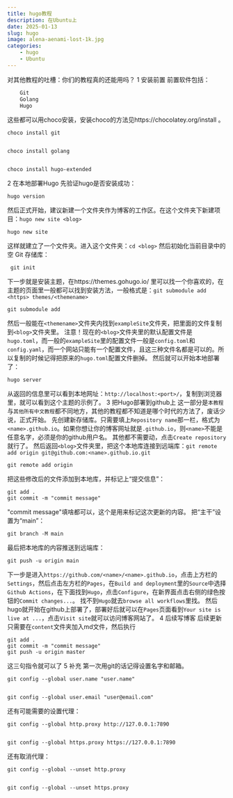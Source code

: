 ```yaml
---
title: hugo教程
description: 在Ubuntu上
date: 2025-01-13
slug: hugo
image: alena-aenami-lost-1k.jpg
categories:
    - hugo
    - Ubuntu
---
```


对其他教程的吐槽：你们的教程真的还能用吗？
1 安装前置
前置软件包括：

```bash
    Git
    Golang
    Hugo
```

这些都可以用choco安装，安装choco的方法见https://chocolatey.org/install 。

```
choco install git


choco install golang


choco install hugo-extended
```

2 在本地部署Hugo
先验证hugo是否安装成功：
```
hugo version
```

然后正式开始，建议新建一个文件夹作为博客的工作区。在这个文件夹下新建项目：`hugo new site <blog>`
```
hugo new site 
```
这样就建立了一个文件夹。进入这个文件夹：`cd <blog>`
然后初始化当前目录中的空 Git 存储库：
```
 git init
```
下一步就是安装主题，在https://themes.gohugo.io/ 里可以找一个你喜欢的，在主题的页面里一般都可以找到安装方法，一般格式是：`git submodule add <https> themes/<themename>`
```
git submodule add
```
然后一般能在`<themename>`文件夹内找到`exampleSite`文件夹，把里面的文件复制到`<blog>`文件夹里。
注意！现在的`<blog>`文件夹里的默认配置文件是`hugo.toml`，而一般的`exampleSite`里的配置文件一般是`config.toml`和`config.yaml`，而一个网站只能有一个配置文件，且这三种文件名都是可以的。所以复制的时候记得把原来的`hugo.toml`配置文件删掉。
然后就可以开始本地部署了：
```
hugo server
```
从返回的信息里可以看到本地网址：`http://localhost:<port>/`，复制到浏览器里，就可以看到这个主题的示例了。
3 把Hugo部署到github上
这一部分是`本教程`与`其他所有中文教程`都不同地方，其他的教程都不知道是哪个时代的方法了，废话少说，正式开始。
先创建新存储库。只需要填上`Repository name`那一栏，格式为`<name>.github.io`。如果你想让你的博客网址就是`.github.io`，则`<name>`不能是任意名字，必须是你的github用户名。
其他都不需要动，点击`Create repository`就行了。
然后返回`<blog>`文件夹里，把这个本地库连接到远端库：`git remote add origin git@github.com:<name>.github.io.git`
```
git remote add origin 
```
把这些修改后的文件添加到本地库，并标记上“提交信息”：
```
git add .
git commit -m "commit message"
```

"commit message"填啥都可以，这个是用来标记这次更新的内容。
把“主干”设置为“main”：
```
git branch -M main
```
最后把本地库的内容推送到远端库：
```
git push -u origin main
```
下一步是进入`https://github.com/<name>/<name>.github.io`，点击上方栏的`Settings`，然后点击左方栏的`Pages`，在`Build and deployment`里的`Source`中选择`Github Actions`，在下面找到`Hugo`，点击`Configure`，在新界面点击右侧的绿色按钮的`Commit changes...`。
找不到`Hugo`就去`browse all workflows`里找。
然后hugo就开始在github上部署了，部署好后就可以在`Pages`页面看到`Your site is live at ...`，点击`Visit site`就可以访问博客网站了。
4 后续写博客
后续更新只需要在`content`文件夹加入md文件，然后执行
```
git add .
git commit -m "commit message"
git push -u origin master
```
这三句指令就可以了
5 补充
第一次用git的话记得设置名字和邮箱。
```
git config --global user.name "user.name"


git config --global user.email "user@email.com"
```
还有可能需要的设置代理：
```
git config --global http.proxy http://127.0.0.1:7890


git config --global https.proxy https://127.0.0.1:7890
```
还有取消代理：
```
git config --global --unset http.proxy


git config --global --unset https.proxy
```

